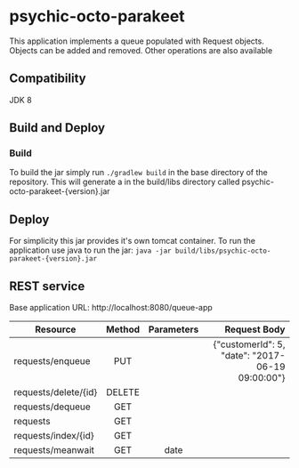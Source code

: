 # psychic-octo-parakeet

This application implements a queue populated with Request objects. Objects can be added and removed. Other operations are also available

## Compatibility
 JDK 8
 
## Build and Deploy
### Build
To build the jar simply run `./gradlew build` in the base directory of the repository. This will generate a in the build/libs directory called psychic-octo-parakeet-{version}.jar

## Deploy
For simplicity this jar provides it's own tomcat container. To run the application use java to run the jar: `java -jar build/libs/psychic-octo-parakeet-{version}.jar`

## REST service
Base application URL: http://localhost:8080/queue-app

| Resource        | Method           | Parameters  | Request Body   |
| ------------- |:-------------:|:-----:| -------------:| 
| requests/enqueue      | PUT |   | {"customerId": 5, "date": "2017-06-19 09:00:00"} |
| requests/delete/{id}      | DELETE |       |       |
| requests/dequeue      | GET     |      |      |
| requests             | GET   |      |       |
| requests/index/{id}  | GET  |       |      |
| requests/meanwait    | GET  | date  |      |
